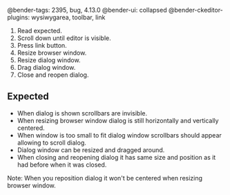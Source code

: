 @bender-tags: 2395, bug, 4.13.0
@bender-ui: collapsed
@bender-ckeditor-plugins: wysiwygarea, toolbar, link

1. Read expected.
1. Scroll down until editor is visible.
1. Press link button.
1. Resize browser window.
1. Resize dialog window.
1. Drag dialog window.
1. Close and reopen dialog.

## Expected

- When dialog is shown scrollbars are invisible.
- When resizing browser window dialog is still horizontally and vertically centered.
- When window is too small to fit dialog window scrollbars should appear allowing to scroll dialog.
- Dialog window can be resized and dragged around.
- When closing and reopening dialog it has same size and position as it had before when it was closed.

Note: When you reposition dialog it won't be centered when resizing browser window.
